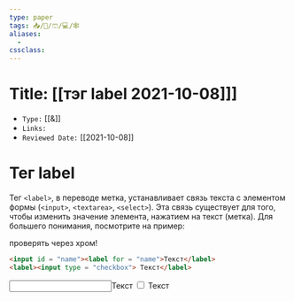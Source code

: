 ```yaml
---
type: paper
tags: 📥️/📜️/🩳/💻/🕸
aliases:
  - 
cssclass: 
---
```




# Title: **[[тэг label 2021-10-08]]]**
- `Type:` [[&]]
- `Links:`
- `Reviewed Date:` [[2021-10-08]]

# Тег label

Тег `<label>`, в переводе метка, устанавливает связь текста с элементом формы (`<input>`, `<textarea>`, `<select>`). Эта связь существует для того, чтобы изменить значение элемента, нажатием на текст (метка). Для большего понимания, посмотрите на пример:

проверять через хром!

```html
<input id = "name"><label for = "name">Текст</label>
<label><input type = "checkbox"> Текст</label>
```
<input id = "name"><label for = "name">Текст</label> <label><input type = "checkbox"> Текст</label>